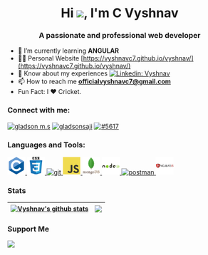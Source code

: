 <h1 align="center">Hi <img src="https://raw.githubusercontent.com/MartinHeinz/MartinHeinz/master/wave.gif"
        width="30px">, I'm C Vyshnav</h1>
<h3 align="center">A passionate and professional web developer </h3>

<!-- <p align="left"> <img
        src="https://komarev.com/ghpvc/?username=clevinwilson&label=Profile%20views&color=0e75b6&style=flat"
        alt="clevinwilson" /> </p> -->

- 🌱 I’m currently learning **ANGULAR**
- 👨‍💻 Personal Website [https://vyshnavc7.github.io/vyshnav/](https://vyshnavc7.github.io/vyshnav/)
- 📄 Know about my experiences [![Linkedin:
Vyshnav](https://img.shields.io/badge/-Vyshnav-blue?style=flat-square&logo=Linkedin&logoColor=white&link=https://www.linkedin.com/in/imthepk/)](https://www.linkedin.com/in/c-vyshnav-6637231bb/)
- 📫 How to reach me **officialvyshnavc7@gmail.com**
- Fun Fact: I ❤️ Cricket.



<h3 align="left">Connect with me:</h3>
<p align="left">
    <a href="https://www.linkedin.com/in/c-vyshnav-6637231bb/" target="blank"><img align="center"
            src="https://raw.githubusercontent.com/rahuldkjain/github-profile-readme-generator/master/src/images/icons/Social/linked-in-alt.svg"
            alt="gladson m.s" height="30" width="40" /></a>
    <!-- <a href="https://www.facebook.com/clevin.wilson/" target="blank"><img align="center"
            src="https://raw.githubusercontent.com/rahuldkjain/github-profile-readme-generator/master/src/images/icons/Social/facebook.svg"
            alt="gladson saji" height="30" width="40" /></a> -->
    <a href="https://www.instagram.com/thatphenomenal_7_/" target="blank"><img align="center"
            src="https://raw.githubusercontent.com/rahuldkjain/github-profile-readme-generator/master/src/images/icons/Social/instagram.svg"
            alt="gladsonsaji" height="30" width="40" /></a>
    <!-- <a href="https://www.youtube.com/channel/UCTKrVbzpjlhHIUlbQiz-3cQ/featured" target="blank"><img align="center"
            src="https://raw.githubusercontent.com/rahuldkjain/github-profile-readme-generator/master/src/images/icons/Social/youtube.svg"
            alt="gladson ms" height="30" width="40" /></a> -->
    <a href="https://github.com/Vyshnavc7/" target="blank"><img align="center"
            src="https://raw.githubusercontent.com/rahuldkjain/github-profile-readme-generator/master/src/images/icons/Social/discord.svg"
            alt="#5617" height="30" width="40" /></a>
</p>

<h3 align="left">Languages and Tools:</h3>
<p align="left"> <a href="https://www.cprogramming.com/" target="_blank"> <img
            src="https://raw.githubusercontent.com/devicons/devicon/master/icons/c/c-original.svg" alt="c" width="40"
            height="40" /> </a> 
            <a href="https://www.w3schools.com/css/" target="_blank"> <img
            src="https://raw.githubusercontent.com/devicons/devicon/master/icons/css3/css3-original-wordmark.svg"
            alt="css3" width="40" height="40" /> </a>  
            <a href="https://git-scm.com/" target="_blank"> <img
            src="https://www.vectorlogo.zone/logos/git-scm/git-scm-icon.svg" alt="git" width="40" height="40" /> </a> 
            <a href="https://developer.mozilla.org/en-US/docs/Web/JavaScript"
            target="_blank"> <img
            src="https://raw.githubusercontent.com/devicons/devicon/master/icons/javascript/javascript-original.svg"
            alt="javascript" width="40" height="40" /> </a> 
            <a href="https://www.mongodb.com/" target="_blank"> <img
            src="https://raw.githubusercontent.com/devicons/devicon/master/icons/mongodb/mongodb-original-wordmark.svg"
            alt="mongodb" width="40" height="40" /> </a> 
            <a href="https://nodejs.org" target="_blank"> <img
            src="https://raw.githubusercontent.com/devicons/devicon/master/icons/nodejs/nodejs-original-wordmark.svg"
            alt="nodejs" width="40" height="40" /> </a> 
            <a href="https://postman.com" target="_blank"> <img
            src="https://www.vectorlogo.zone/logos/getpostman/getpostman-icon.svg" alt="postman" width="40"
            height="40" /> </a> 
            <a href="https://reactjs.org/" target="_blank"> <img
            src="https://raw.githubusercontent.com/devicons/devicon/master/icons/angularjs/angularjs-original-wordmark.svg"
            alt="react" width="40" height="40" /> </a> </p>







### Stats


| <a href="https://github.com/vyshnavc7"><img align="center" src="https://github-readme-stats.vercel.app/api?username=Vyshnavc7&count_private=true&show_icons=true&theme=midnight-purple&hide_border=true"  alt="Vyshnav's github stats" /></a>|<a href="https://github.com/vyshnavc7"><img align="center"  src="https://github-readme-stats.vercel.app/api/top-langs/?username=vyshnavc7&layout=compact&theme=midnight-purple&hide_border=True" /></a> |
| ------------- | ------------- |



### Support Me

<a href="https://www.buymeacoffee.com/clevin"><img src="https://cdn.buymeacoffee.com/buttons/v2/default-yellow.png" width="200" /></a>


